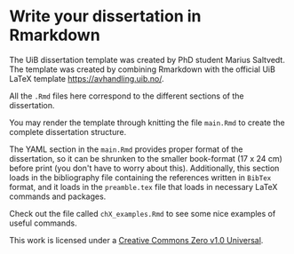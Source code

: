 # Write your dissertation in Rmarkdown

The UiB dissertation template was created by PhD student Marius Saltvedt. The template was created by combining Rmarkdown with the official UiB LaTeX template <https://avhandling.uib.no/>.

All the `.Rmd` files here correspond to the different sections of the dissertation.

You may render the template through knitting the file `main.Rmd` to create the complete dissertation structure.

The YAML section in the `main.Rmd` provides proper format of the dissertation, so it can be shrunken to the smaller book-format (17 x 24 cm) before print (you don't have to worry about this). Additionally, this section loads in the bibliography file containing the references written in `BibTex` format, and it loads in the `preamble.tex` file that loads in necessary LaTeX commands and packages.

Check out the file called `chX_examples.Rmd` to see some nice examples of useful commands.

This work is licensed under a [Creative Commons Zero v1.0 Universal](https://creativecommons.org/publicdomain/zero/1.0/).